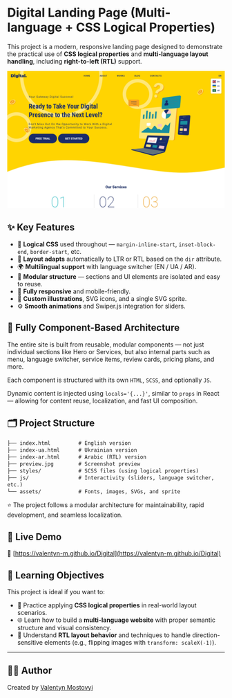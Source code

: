 # Digital Landing Page (Multi-language + CSS Logical Properties)

This project is a modern, responsive landing page designed to demonstrate the practical use of **CSS logical properties** and **multi-language layout handling**, including **right-to-left (RTL)** support.

![Preview](./preview.jpg)

## ✨ Key Features

- 🧠 **Logical CSS** used throughout — `margin-inline-start`, `inset-block-end`, `border-start`, etc.
- 📐 **Layout adapts** automatically to LTR or RTL based on the `dir` attribute.
- 🌍 **Multilingual support** with language switcher (EN / UA / AR).
- 🧩 **Modular structure** — sections and UI elements are isolated and easy to reuse.
- 📱 **Fully responsive** and mobile-friendly.
- 🎨 **Custom illustrations**, SVG icons, and a single SVG sprite.
- ⚙️ **Smooth animations** and Swiper.js integration for sliders.

## 🧩 Fully Component-Based Architecture

The entire site is built from reusable, modular components — not just individual sections like Hero or Services, but also internal parts such as menu, language switcher, service items, review cards, pricing plans, and more.

Each component is structured with its own `HTML`, `SCSS`, and optionally `JS`.

Dynamic content is injected using `locals='{...}'`, similar to `props` in React — allowing for content reuse, localization, and fast UI composition.

## 🗂 Project Structure

```
├── index.html         # English version
├── index-ua.html      # Ukrainian version
├── index-ar.html      # Arabic (RTL) version
├── preview.jpg        # Screenshot preview
├── styles/            # SCSS files (using logical properties)
├── js/                # Interactivity (sliders, language switcher, etc.)
└── assets/            # Fonts, images, SVGs, and sprite
```

⭐ The project follows a modular architecture for maintainability, rapid development, and seamless localization.

## 📌 Live Demo

🔗 [https://valentyn-m.github.io/Digital](https://valentyn-m.github.io/Digital)

## 🧪 Learning Objectives

This project is ideal if you want to:

- 🧠 Practice applying **CSS logical properties** in real-world layout scenarios.
- 🌐 Learn how to build a **multi-language website** with proper semantic structure and visual consistency.
- 🧭 Understand **RTL layout behavior** and techniques to handle direction-sensitive elements (e.g., flipping images with `transform: scaleX(-1)`).

---

## 👨‍💻 Author

Created by [Valentyn Mostovyi](https://github.com/Valentyn-M)
